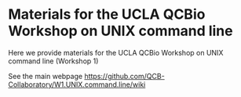 # Materials for the UCLA QCBio Workshop on UNIX command line

Here we provide materials for the UCLA QCBio Workshop on UNIX command line (Workshop 1)


See the main webpage https://github.com/QCB-Collaboratory/W1.UNIX.command.line/wiki

